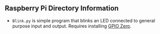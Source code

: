 ## Raspberry Pi Directory Information

- `Blink.py` is simple program that blinks an LED connected to general purpose input and
output. Requires installing [GPIO Zero](https://gpiozero.readthedocs.io/en/stable/installing.html). 

